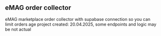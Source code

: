 eMAG order collector
---
eMAG marketplace order collector with supabase connection
so you can limit orders age
project created: 20.04.2025, some endpoints and logic may be not actual
